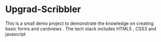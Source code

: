 # Upgrad-Scribbler
This is a small demo project to demonstrate the knowledge on creating basic forms and cardviews . The tech stack includes HTML5 , CSS3 and javascript
